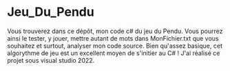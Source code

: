 # Jeu_Du_Pendu
Vous trouverez dans ce dépôt, mon code c# du jeu du Pendu. Vous pourrez ainsi le tester, y jouer, mettre autant de mots dans MonFichier.txt que vous souhaitez et surtout, analyser mon code source. Bien qu'assez basique, cet algorythme de jeu est un excellent moyen de s'initier au C# ! J'ai réalisé ce projet sous visual studio 2022.
